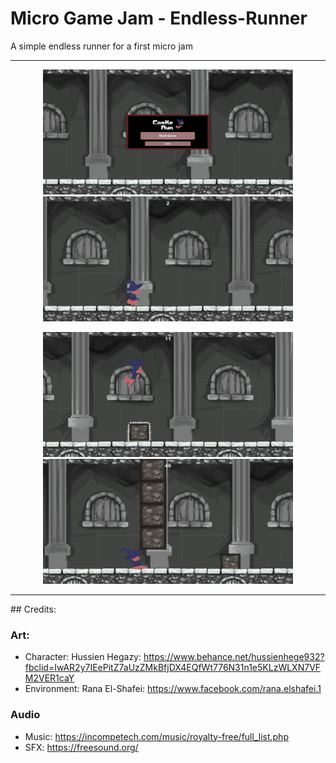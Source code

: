 # Micro Game Jam - Endless-Runner

A simple endless runner for a first micro jam

<hr>

<p align="center">
  <img width="400" height="200" src="Screens/Screen1-MainMenu.png">
  <img width="400" height="200" src="Screens/Screen2.png">
</p>
<p align="center">
  <img width="400" height="200" src="Screens/Screen3.png">
  <img width="400" height="200" src="Screens/Screen4.png">
</p>

<hr>
## Credits:

### Art:
- Character: 
    Hussien Hegazy: https://www.behance.net/hussienhege932?fbclid=IwAR2y7IEePitZ7aUzZMkBfjDX4EQfWt776N31n1e5KLzWLXN7VFM2VER1caY
- Environment:
    Rana El-Shafei: https://www.facebook.com/rana.elshafei.1

### Audio
- Music: https://incompetech.com/music/royalty-free/full_list.php
- SFX: https://freesound.org/
